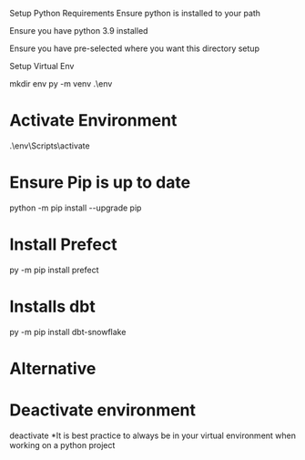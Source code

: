 Setup Python
Requirements
Ensure python is installed to your path

Ensure you have python 3.9 installed

Ensure you have pre-selected where you want this directory setup

Setup Virtual Env

mkdir env
py -m venv .\env

# Activate Environment
.\env\Scripts\activate
# Ensure Pip is up to date
python -m pip install --upgrade pip

# Install Prefect
py -m pip install prefect
# Installs dbt
py -m pip install dbt-snowflake

# Alternative
# Deactivate environment
deactivate
*It is best practice to always be in your virtual environment when working on a python project
